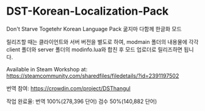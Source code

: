 # DST-Korean-Localization-Pack
Don't Starve Togetehr Korean Language Pack
굶지마 다함께 한글화 모드

릴리즈할 때는 클라이언트와 서버 버전을 별도로 하여, modmain 폴더의 내용물에 각각 client 폴더와 server 폴더의 modinfo.lua와 합친 후 모드 업로더로 릴리즈하면 됩니다.

Available in Steam Workshop at:
https://steamcommunity.com/sharedfiles/filedetails/?id=2391197502

번역 참여:
https://crowdin.com/project/DSThangul

작업 완료율:
번역 100%(278,396 단어)
검수 50%(140,882 단어)
